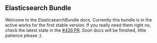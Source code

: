 ## Elasticsearch Bundle

Welcome to the ElasticsearchBundle docs. Currently this bundle is in the active works for the first stable version.
 If you really need them right no, check the latest state in the [#426 PR](https://github.com/ongr-io/ElasticsearchBundle/pull/426). Soon docs will be finished, little patience please ;).
